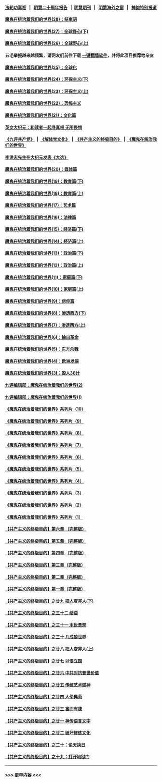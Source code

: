 #### [法轮功真相](https://github.com/gfw-breaker/truth/blob/master/README.md?t=0) &nbsp;&nbsp;|&nbsp;&nbsp; [明慧二十周年报告](https://github.com/gfw-breaker/mh-reports/blob/master/README.md?t=0) &nbsp;&nbsp;|&nbsp;&nbsp;[明慧期刊](https://github.com/gfw-breaker/mh-qikan) &nbsp;&nbsp;|&nbsp;&nbsp; [明慧海外之窗](https://github.com/gfw-breaker/mh-news/blob/master/README.md?t=0) &nbsp;&nbsp;|&nbsp;&nbsp; [神韵特别报道](https://github.com/gfw-breaker/mh-news/blob/master/shenyun.md?t=0)
#### [魔鬼在统治着我们的世界(28)：结束语](../pages/nsc422/n10936246.md?t=06112102) 
#### [魔鬼在统治着我们的世界(27)：全球野心(下)](../pages/nsc422/n10928319.md?t=06112102) 
#### [魔鬼在统治着我们的世界(26)：全球野心(上)](../pages/nsc422/n10900318.md?t=06112102) 
#### 五毛举报越来越频繁，请网友们前往下载 [一键翻墙软件](https://github.com/gfw-breaker/ssr-accounts)，并将此项目推荐给亲友
#### [魔鬼在统治着我们的世界(25)：全球化](../pages/nsc422/n10788205.md?t=06112102) 
#### [魔鬼在统治着我们的世界(24)：环保主义(下)](../pages/nsc422/n10695307.md?t=06112102) 
#### [魔鬼在统治着我们的世界(23)：环保主义(上)](../pages/nsc422/n10688613.md?t=06112102) 
#### [魔鬼在统治着我们的世界(22)：恐怖主义](../pages/nsc422/n10614727.md?t=06112102) 
#### [魔鬼在统治着我们的世界(21)：文化篇](../pages/nsc422/n10597706.md?t=06112102) 
#### [英文大纪元：和读者一起寻真相 无所畏惧](../pages/nsc422/n12542027.md?t=06112102) 
#### [《九评共产党》](https://github.com/begood0513/9ping.md/blob/master/README.md) &nbsp;|&nbsp; [《解体党文化》](../../../../jtdwh.md/blob/master/README.md)  &nbsp;|&nbsp; [《共产主义的终极目的》](../../../../gczydzjmd.md/blob/master/README.md) &nbsp;|&nbsp; [《魔鬼在统治我们的世界》](../../../../mgztzwmdsj.md/blob/master/README.md) 
#### [李洪志先生在大纪元发表《大选》](../pages/nsc422/n12534746.md?t=06112102) 
#### [魔鬼在统治着我们的世界(20)：媒体篇](../pages/nsc422/n10586579.md?t=06112102) 
#### [魔鬼在统治着我们的世界(19)：教育篇(下)](../pages/nsc422/n10564808.md?t=06112102) 
#### [魔鬼在统治着我们的世界(18)：教育篇(上)](../pages/nsc422/n10526970.md?t=06112102) 
#### [魔鬼在统治着我们的世界(17)：艺术篇](../pages/nsc422/n10499093.md?t=06112102) 
#### [魔鬼在统治着我们的世界(16)：法律篇](../pages/nsc422/n10485969.md?t=06112102) 
#### [魔鬼在统治着我们的世界(15)：经济篇(下)](../pages/nsc422/n10469975.md?t=06112102) 
#### [魔鬼在统治着我们的世界(14)：经济篇(上)](../pages/nsc422/n10457370.md?t=06112102) 
#### [魔鬼在统治着我们的世界(13)：政治篇(下)](../pages/nsc422/n10448270.md?t=06112102) 
#### [魔鬼在统治着我们的世界(12)：政治篇(上)](../pages/nsc422/n10444576.md?t=06112102) 
#### [魔鬼在统治着我们的世界(11)：家庭篇(下)](../pages/nsc422/n10440961.md?t=06112102) 
#### [魔鬼在统治着我们的世界(10)：家庭篇(上)](../pages/nsc422/n10435448.md?t=06112102) 
#### [魔鬼在统治着我们的世界(9)：信仰篇](../pages/nsc422/n10432159.md?t=06112102) 
#### [魔鬼在统治着我们的世界(8)：渗透西方(下)](../pages/nsc422/n10429603.md?t=06112102) 
#### [魔鬼在统治着我们的世界(7)：渗透西方(上)](../pages/nsc422/n10426013.md?t=06112102) 
#### [魔鬼在统治着我们的世界(6)：输出革命](../pages/nsc422/n10421536.md?t=06112102) 
#### [魔鬼在统治着我们的世界(5)：东方杀戮](../pages/nsc422/n10417707.md?t=06112102) 
#### [魔鬼在统治着我们的世界(4)：欧洲发端](../pages/nsc422/n10414890.md?t=06112102) 
#### [魔鬼在统治着我们的世界(3)：毁人36计](../pages/nsc422/n10411583.md?t=06112102) 
#### [九评编辑部：魔鬼在统治着我们的世界(2)](../pages/nsc422/n10410036.md?t=06112102) 
#### [九评编辑部：魔鬼在统治着我们的世界(1)](../pages/nsc422/n10406825.md?t=06112102) 
#### [《魔鬼在统治着我们的世界》系列片（10）](../pages/nsc422/n12292670.md?t=06112102) 
#### [《魔鬼在统治着我们的世界》系列片（9）](../pages/nsc422/n12290859.md?t=06112102) 
#### [《魔鬼在统治着我们的世界》系列片（8）](../pages/nsc422/n12287445.md?t=06112102) 
#### [《魔鬼在统治着我们的世界》系列片（7）](../pages/nsc422/n12283425.md?t=06112102) 
#### [《魔鬼在统治着我们的世界》系列片（6）](../pages/nsc422/n12282314.md?t=06112102) 
#### [《魔鬼在统治着我们的世界》系列片（5）](../pages/nsc422/n12281419.md?t=06112102) 
#### [《魔鬼在统治着我们的世界》系列片（4）](../pages/nsc422/n12274024.md?t=06112102) 
#### [《魔鬼在统治着我们的世界》系列片（3）](../pages/nsc422/n12271322.md?t=06112102) 
#### [《魔鬼在统治着我们的世界》系列片（2）](../pages/nsc422/n12269049.md?t=06112102) 
#### [《魔鬼在统治着我们的世界》系列片（1）](../pages/nsc422/n12267575.md?t=06112102) 
#### [【共产主义的终极目的】第六章 （完整版）](../pages/nsc422/n11428913.md?t=06112102) 
#### [【共产主义的终极目的】第五章 （完整版）](../pages/nsc422/n11428912.md?t=06112102) 
#### [【共产主义的终极目的】第四章 （完整版）](../pages/nsc422/n11428907.md?t=06112102) 
#### [【共产主义的终极目的】第三章（完整版）](../pages/nsc422/n11428848.md?t=06112102) 
#### [【共产主义的终极目的】第二章（完整版）](../pages/nsc422/n11428831.md?t=06112102) 
#### [【共产主义的终极目的】第一章（完整版）](../pages/nsc422/n11417651.md?t=06112102) 
#### [【共产主义的终极目的】之廿九 把人变非人(下)](../pages/nsc422/n11344140.md?t=06112102) 
#### [【共产主义的终极目的】之三十二 结语](../pages/nsc422/n11360535.md?t=06112102) 
#### [【共产主义的终极目的】之三十一 末世景观](../pages/nsc422/n11351129.md?t=06112102) 
#### [【共产主义的终极目的】之三十 几成狼世界](../pages/nsc422/n11348280.md?t=06112102) 
#### [【共产主义的终极目的】之廿八 把人变非人(上)](../pages/nsc422/n11340492.md?t=06112102) 
#### [【共产主义的终极目的】之廿七 以恨立国](../pages/nsc422/n11336944.md?t=06112102) 
#### [【共产主义的终极目的】之廿六 中共对抗普世价值](../pages/nsc422/n11324785.md?t=06112102) 
#### [【共产主义的终极目的】之廿五 传统艺术颂神](../pages/nsc422/n11296396.md?t=06112102) 
#### [【共产主义的终极目的】之廿四 人伦典范](../pages/nsc422/n11296397.md?t=06112102) 
#### [【共产主义的终极目的】之廿三 富而有德](../pages/nsc422/n11283598.md?t=06112102) 
#### [【共产主义的终极目的】之廿一 神传语言文字](../pages/nsc422/n11263265.md?t=06112102) 
#### [【共产主义的终极目的】之廿二 破坏修炼文化](../pages/nsc422/n11245728.md?t=06112102) 
#### [【共产主义的终极目的】之二十：偷天换日](../pages/nsc422/n11238846.md?t=06112102) 
#### [【共产主义的终极目的】之十九：打开地狱门](../pages/nsc422/n11206376.md?t=06112102) 

----
#### [ >>> 更早内容 <<< ](../indexes/nsc422-earlier.md)
